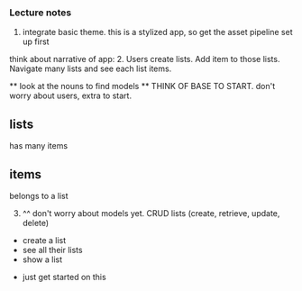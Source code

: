 ### Lecture notes

1. integrate basic theme. this is a stylized app, so get the asset pipeline set up first

think about narrative of app:
2. Users create lists. Add item to those lists. Navigate many lists and see each list items.

** look at the nouns to find models **
THINK OF BASE TO START. don't worry about users, extra to start.

## lists
  has many items

## items
  belongs to a list

3. ^^ don't worry about models yet. CRUD lists (create, retrieve, update, delete)

  + create a list
  + see all their lists
  + show a list

- just get started on this
